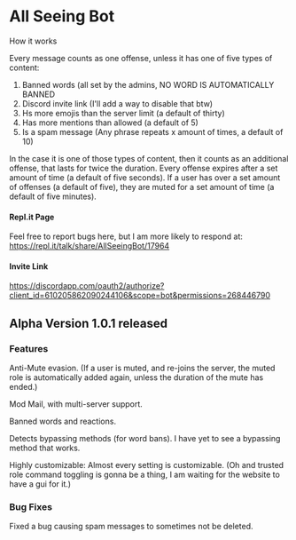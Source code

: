# All Seeing Bot

How it works

Every message counts as one offense, unless it has one of five types of content:

1) Banned words (all set by the admins, NO WORD IS AUTOMATICALLY BANNED
2) Discord invite link (I'll add a way to disable that btw)
3) Hs more emojis than the server limit (a default of thirty)
4) Has more mentions than allowed (a default of 5)
5) Is a spam message (Any phrase repeats x amount of times, a default of 10)

In the case it is one of those types of content, then it counts as an additional offense, that lasts for twice the duration. Every offense expires after a set amount of time (a default of five seconds). If a user has over a set amount of offenses (a default of five), they are muted for a set amount of time (a default of five minutes).

#### Repl.it Page

Feel free to report bugs here, but I am more likely to respond at:
https://repl.it/talk/share/AllSeeingBot/17964

#### Invite Link

https://discordapp.com/oauth2/authorize?client_id=610205862090244106&scope=bot&permissions=268446790

## Alpha Version 1.0.1 released

### Features

Anti-Mute evasion. (If a user is muted, and re-joins the server, the muted role is automatically added again, unless the duration of the mute has ended.)

Mod Mail, with multi-server support.

Banned words and reactions.

Detects bypassing methods (for word bans). I have yet to see a bypassing method that works.

Highly customizable: Almost every setting is customizable. (Oh and trusted role command toggling is gonna be a thing, I am waiting for the website to have a gui for it.)

### Bug Fixes

Fixed a bug causing spam messages to sometimes not be deleted.
